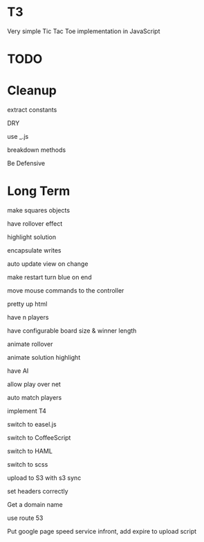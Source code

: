 T3
==

Very simple Tic Tac Toe implementation in JavaScript

TODO
==

Cleanup
===

extract constants

DRY

use _.js

breakdown methods

Be Defensive


Long Term
===

make squares objects

have rollover effect

highlight solution

encapsulate writes

auto update view on change

make restart turn blue on end

move mouse commands to the controller

pretty up html

have n players

have configurable board size & winner length

animate rollover

animate solution highlight

have AI

allow play over net

auto match players

implement T4

switch to easel.js

switch to CoffeeScript

switch to HAML

switch to scss

upload to S3 with s3 sync

set headers correctly

Get a domain name

use route 53

Put google page speed service infront, add expire to upload script